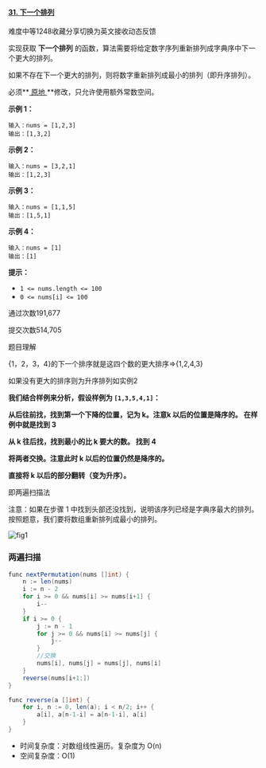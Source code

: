 #### [31. 下一个排列](https://leetcode-cn.com/problems/next-permutation/)

难度中等1248收藏分享切换为英文接收动态反馈

实现获取 **下一个排列** 的函数，算法需要将给定数字序列重新排列成字典序中下一个更大的排列。

如果不存在下一个更大的排列，则将数字重新排列成最小的排列（即升序排列）。

必须**[ 原地 ](https://baike.baidu.com/item/原地算法)**修改，只允许使用额外常数空间。

 

**示例 1：**

```
输入：nums = [1,2,3]
输出：[1,3,2]
```

**示例 2：**

```
输入：nums = [3,2,1]
输出：[1,2,3]
```

**示例 3：**

```
输入：nums = [1,1,5]
输出：[1,5,1]
```

**示例 4：**

```
输入：nums = [1]
输出：[1]
```

 

**提示：**

- `1 <= nums.length <= 100`
- `0 <= nums[i] <= 100`

通过次数191,677

提交次数514,705

题目理解

{1，2，3，4}的下一个排序就是这四个数的更大排序=>{1,2,4,3}

如果没有更大的排序则为升序排列如实例2

**我们结合样例来分析，假设样例为 `[1,3,5,4,1]`：**

**从后往前找，找到第一个下降的位置，记为 k。注意k 以后的位置是降序的。 在样例中就是找到 3**

**从 k 往后找，找到最小的比 k 要大的数。 找到 4**

**将两者交换。注意此时 k 以后的位置仍然是降序的。**

**直接将 k 以后的部分翻转（变为升序）。**

即两遍扫描法

注意：如果在步骤 1 中找到头部还没找到，说明该序列已经是字典序最大的排列。按照题意，我们要将数组重新排列成最小的排列。

![fig1](https://assets.leetcode-cn.com/solution-static/31/31.gif)

### 两遍扫描

```java
func nextPermutation(nums []int) {
    n := len(nums)
    i := n - 2
    for i >= 0 && nums[i] >= nums[i+1] {
        i--
    }
    if i >= 0 {
        j := n - 1
        for j >= 0 && nums[i] >= nums[j] {
            j--
        }
        //交换
        nums[i], nums[j] = nums[j], nums[i]
    }
    reverse(nums[i+1:])
}

func reverse(a []int) {
    for i, n := 0, len(a); i < n/2; i++ {
        a[i], a[n-1-i] = a[n-1-i], a[i]
    }
}
```

- 时间复杂度：对数组线性遍历。复杂度为 O(n)
- 空间复杂度：O(1)
